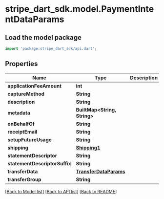 # stripe_dart_sdk.model.PaymentIntentDataParams

## Load the model package
```dart
import 'package:stripe_dart_sdk/api.dart';
```

## Properties
Name | Type | Description | Notes
------------ | ------------- | ------------- | -------------
**applicationFeeAmount** | **int** |  | [optional] 
**captureMethod** | **String** |  | [optional] 
**description** | **String** |  | [optional] 
**metadata** | **BuiltMap&lt;String, String&gt;** |  | [optional] 
**onBehalfOf** | **String** |  | [optional] 
**receiptEmail** | **String** |  | [optional] 
**setupFutureUsage** | **String** |  | [optional] 
**shipping** | [**Shipping1**](Shipping1.md) |  | [optional] 
**statementDescriptor** | **String** |  | [optional] 
**statementDescriptorSuffix** | **String** |  | [optional] 
**transferData** | [**TransferDataParams**](TransferDataParams.md) |  | [optional] 
**transferGroup** | **String** |  | [optional] 

[[Back to Model list]](../README.md#documentation-for-models) [[Back to API list]](../README.md#documentation-for-api-endpoints) [[Back to README]](../README.md)


